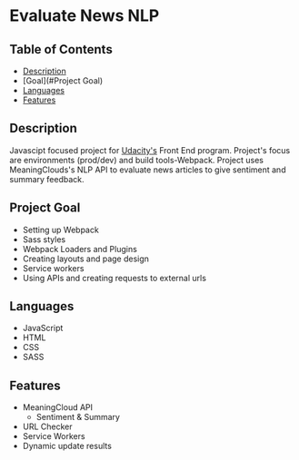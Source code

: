 # Evaluate News NLP 

## Table of Contents

* [Description](#Description)
* [Goal](#Project Goal)
* [Languages](#Languages)
* [Features](#Features)

## Description

Javascipt focused project for [Udacity's](https://www.udacity.com/) Front End program. Project's focus are environments (prod/dev) and build tools-Webpack. Project uses MeaningClouds's NLP API to evaluate news articles to give sentiment and summary feedback.

## Project Goal

- Setting up Webpack
- Sass styles
- Webpack Loaders and Plugins
- Creating layouts and page design
- Service workers
- Using APIs and creating requests to external urls

## Languages

* JavaScript
* HTML
* CSS
* SASS

## Features

* MeaningCloud API
  * Sentiment & Summary
* URL Checker
* Service Workers
* Dynamic update results